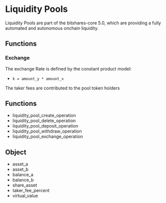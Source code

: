 # Liquidity Pools
Liquidity Pools are part of the bitshares-core 5.0, which are providing a fully automated and autonomous onchain liquidity.

## Functions

### Exchange
The exchange Rate is defined by the constant product model:
- `k = amount_y * amount_x` 

The taker fees are contributed to the pool token holders


## Functions
 - liquidity_pool_create_operation
 - liquidity_pool_delete_operation
 - liquidity_pool_deposit_operation
 - liquidity_pool_withdraw_operation
 - liquidity_pool_exchange_operation
 
 ## Object
 - asset_a
 - asset_b
 - balance_a
 - balance_b
 - share_asset
 - taker_fee_percent
 - virtual_value
